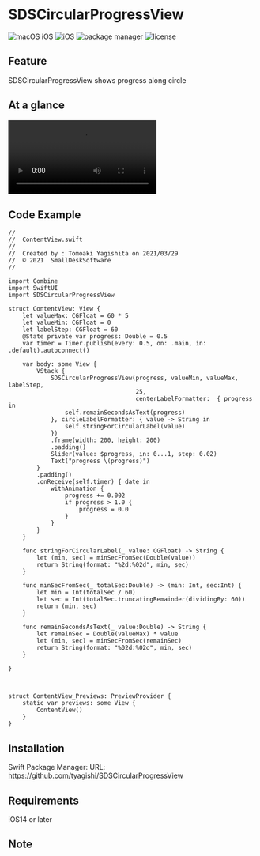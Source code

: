 # SDSCircularProgressView

![macOS iOS](https://img.shields.io/badge/platform-iOS-lightgrey)
![iOS](https://img.shields.io/badge/iOS-v14_orLater-blue)
![package manager](https://img.shields.io/badge/SPM-Supported-orange)
![license](https://img.shields.io/badge/license-MIT-lightgrey)

<!--
comment
-->

## Feature

SDSCircularProgressView shows progress along circle

## At a glance

![glance](https://user-images.githubusercontent.com/6419800/113278345-ca758980-931c-11eb-9bf4-48cb3f7c8b6f.mp4)


## Code Example
```
//
//  ContentView.swift
//
//  Created by : Tomoaki Yagishita on 2021/03/29
//  © 2021  SmallDeskSoftware
//

import Combine
import SwiftUI
import SDSCircularProgressView

struct ContentView: View {
    let valueMax: CGFloat = 60 * 5
    let valueMin: CGFloat = 0
    let labelStep: CGFloat = 60
    @State private var progress: Double = 0.5
    var timer = Timer.publish(every: 0.5, on: .main, in: .default).autoconnect()
    
    var body: some View {
        VStack {
            SDSCircularProgressView(progress, valueMin, valueMax, labelStep,
                                    25,
                                    centerLabelFormatter:  { progress in
                self.remainSecondsAsText(progress)
            }, circleLabelFormatter: { value -> String in
                self.stringForCircularLabel(value)
            })
            .frame(width: 200, height: 200)
            .padding()
            Slider(value: $progress, in: 0...1, step: 0.02)
            Text("progress \(progress)")
        }
        .padding()
        .onReceive(self.timer) { date in
            withAnimation {
                progress += 0.002
                if progress > 1.0 {
                    progress = 0.0
                }
            }
        }
    }
    
    func stringForCircularLabel(_ value: CGFloat) -> String {
        let (min, sec) = minSecFromSec(Double(value))
        return String(format: "%2d:%02d", min, sec)
    }
    
    func minSecFromSec(_ totalSec:Double) -> (min: Int, sec:Int) {
        let min = Int(totalSec / 60)
        let sec = Int(totalSec.truncatingRemainder(dividingBy: 60))
        return (min, sec)
    }
    
    func remainSecondsAsText(_ value:Double) -> String {
        let remainSec = Double(valueMax) * value
        let (min, sec) = minSecFromSec(remainSec)
        return String(format: "%02d:%02d", min, sec)
    }
    
}



struct ContentView_Previews: PreviewProvider {
    static var previews: some View {
        ContentView()
    }
}
```

## Installation
Swift Package Manager: URL: https://github.com/tyagishi/SDSCircularProgressView

## Requirements
iOS14 or later

## Note
